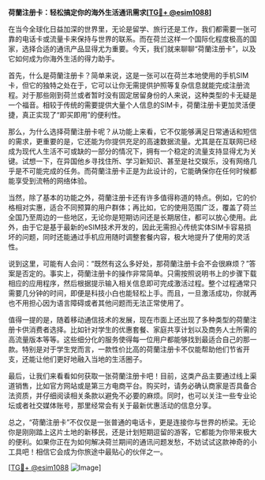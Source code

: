 **荷蘭注册卡：轻松搞定你的海外生活通讯需求[[TG💪+ @esim1088](https://t.me/s/esim1088)]**

在当今全球化日益加深的世界里，无论是留学、旅行还是工作，我们都需要一张可靠的电话卡或流量卡来保持与世界的联系。而在荷兰这样一个国际化程度极高的国家，选择合适的通讯产品显得尤为重要。今天，我们就来聊聊“荷蘭注册卡”，以及它如何成为你海外生活的得力助手。

首先，什么是荷蘭注册卡？简单来说，这是一张可以在荷兰本地使用的手机SIM卡，但它的独特之处在于，它可以让你无需提供护照等复杂信息就能完成注册流程。对于那些刚到荷兰或者暂时没有固定居留身份的人来说，这种类型的卡无疑是一个福音。相较于传统的需要提供大量个人信息的SIM卡，荷蘭注册卡更加灵活便捷，真正实现了“即买即用”的便利性。

那么，为什么选择荷蘭注册卡呢？从功能上来看，它不仅能够满足日常通话和短信的需求，更重要的是，它还能为你提供充足的高速数据流量。尤其是在互联网已经成为现代人生活不可或缺的一部分的情况下，拥有一个稳定的流量支持显得尤为关键。试想一下，在异国他乡寻找住所、学习新知识、甚至是社交娱乐，没有网络几乎是不可能完成的任务。而荷蘭注册卡正是为此设计的，它能确保你在任何时候都能享受到流畅的网络体验。

当然，除了基本的功能之外，荷蘭注册卡还有许多值得称道的特点。例如，它的价格相对实惠，适合不同预算的用户群体；再比如，它的使用范围广泛，覆盖了荷兰全国乃至周边的一些地区，无论你是短期访问还是长期居住，都可以放心使用。此外，由于它是基于最新的eSIM技术开发的，因此无需担心传统实体SIM卡容易损坏的问题，同时还能通过手机应用随时调整套餐内容，极大地提升了使用的灵活性。

说到这里，可能有人会问：“既然有这么多好处，那荷蘭注册卡会不会很麻烦？”答案是否定的。事实上，荷蘭注册卡的操作非常简单。只需按照说明书上的步骤下载相应的应用程序，然后根据提示输入相关信息即可完成激活过程。整个过程通常只需要几分钟的时间，即便是科技小白也能轻松上手。而且，一旦激活成功，你就再也不用担心因为语言障碍或者其他问题而无法正常使用了。

值得一提的是，随着移动通信技术的发展，现在市面上还出现了多种类型的荷蘭注册卡供消费者选择。比如针对学生的优惠套餐、家庭共享计划以及商务人士所需的高流量版本等等。这些细分化的服务使得每一位用户都能够找到最适合自己的那一款。特别是对于学生党而言，一款性价比高的荷蘭注册卡不仅能帮助他们节省开支，还能让他们更好地融入当地的生活圈子。

最后，让我们来看看如何获取一张荷蘭注册卡吧！目前，这类产品主要通过线上渠道销售，比如官方网站或是第三方电商平台。购买时，请务必确认商家是否具备合法资质，并仔细阅读相关条款以避免不必要的麻烦。同时，也可以关注一些专业论坛或者社交媒体账号，那里经常会有关于最新优惠活动的信息分享。

总之，“荷蘭注册卡”不仅仅是一张普通的电话卡，更是连接你与世界的桥梁。无论你是刚刚踏上这片土地的新移民，还是计划短期逗留的游客，它都能为你带来极大的便利。如果你正在为如何解决荷兰期间的通讯问题发愁，不妨试试这款神奇的小工具吧！相信它会成为你旅途中最贴心的伙伴之一。

[[TG💪+ @esim1088](https://t.me/s/esim1088) ![Image](https://i.postimg.cc/4NQfJmqS/Snipaste-2025-05-13-00-14-12.png)]